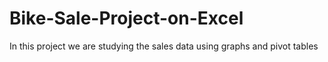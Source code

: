 # Bike-Sale-Project-on-Excel
In this project we are studying the sales data using graphs and pivot tables

